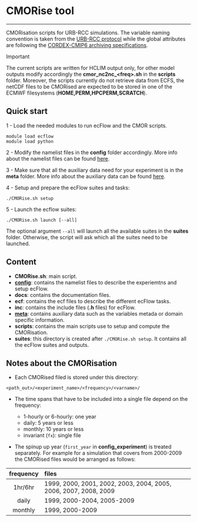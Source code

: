 # CMORise tool
-----------------------------------------------------

CMORisation scripts for URB-RCC simulations. The variable naming convention is taken from the [URB-RCC protocol](https://docs.google.com/spreadsheets/d/1BofRmcRIBz2QCX6BH9kvT2S93HGWbsPTjq65PABF4w0/edit?gid=0#gid=0) while the global attributes are following the [CORDEX-CMIP6 archiving specifications](https://cordex.org/wp-content/uploads/2023/11/CORDEX-CMIP6_archive_specs_SOD_landscape.pdf).

> [!IMPORTANT]  
> The current scripts are written for HCLIM output only, for other model outputs modify accordingly the **cmor_nc2nc_\<freq\>.sh** in the **scripts** folder. Moreover, the scripts currently do not retrieve data from ECFS, the netCDF files to be CMORised are expected to be stored in one of the ECMWF filesystems (**HOME,PERM,HPCPERM,SCRATCH**).

## Quick start

1 - Load the needed modules to run ecFlow and the CMOR scripts.
```
module load ecflow
module load python
```

2 - Modify the namelist files in the **config** folder accordingly. More info about the namelist files can be found [here](docs/config.md).

3 - Make sure that all the auxiliary data need for your experiment is in the **meta** folder. More info about the auxiliary data can be found [here](docs/meta.md).

4 - Setup and prepare the ecFlow suites and tasks:
```
./CMORise.sh setup
```

5 - Launch the ecflow suites:
```
./CMORise.sh launch [--all]
```

The optional argument ```--all``` will launch all the available suites in the **suites** folder. Otherwise, the script will ask which all the suites need to be launched. 

## Content

- **CMORise.sh**: main script.
- **[config](docs/config.md)**: contains the namelist files to describe the experiemtns and setup ecFlow. 
- **docs**: contains the documentation files.
- **ecf**: contains the ecf files to describe the different ecFlow tasks.
- **inc**: contains the include files (__.h__ files) for ecFlow.
- **[meta](docs/meta.md)**: contains auxiliary data such as the variables metada or domain specific information.
- **scripts**: contains the main scripts use to setup and compute the CMORisation.
- **suites**: this directory is created after ```./CMORise.sh setup```. It contains all the ecFlow suites and outputs.

## Notes about the CMORisation

- Each CMORised filed is stored under this directory:
```
<path_out>/<experiment_name>/<frequency>/<varname>/
```

- The time spans that have to be included into a single file depend on the frequency:
    - 1-hourly or 6-hourly: one year
    - daily: 5 years or less
    - monthly: 10 years or less
    - invariant (```fx```): single file

- The spinup up year (```first_year``` in **config_experiment**) is treated separately. For example for a simulation that covers from 2000-2009 the CMORised files would be arranged as follows:

| frequency | files |
| :-------: | :---- |
| 1hr/6hr   | 1999, 2000, 2001, 2002, 2003, 2004, 2005, 2006, 2007, 2008, 2009 |
| daily     | 1999, 2000-2004, 2005-2009 |
| monthly   | 1999, 2000-2009 |
